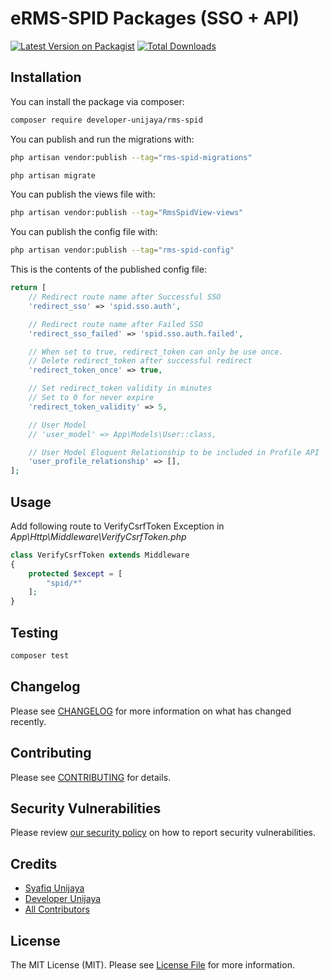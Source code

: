 # eRMS-SPID Packages (SSO + API)

[![Latest Version on Packagist](https://img.shields.io/packagist/v/developer-unijaya/rms-spid.svg?style=flat-square)](https://packagist.org/packages/developer-unijaya/rms-spid)
[![Total Downloads](https://img.shields.io/packagist/dt/developer-unijaya/rms-spid.svg?style=flat-square)](https://packagist.org/packages/developer-unijaya/rms-spid)

## Installation

You can install the package via composer:

```bash
composer require developer-unijaya/rms-spid
```

You can publish and run the migrations with:

```bash
php artisan vendor:publish --tag="rms-spid-migrations"
```
```bash
php artisan migrate
```

You can publish the views file with:

```bash
php artisan vendor:publish --tag="RmsSpidView-views"
```

You can publish the config file with:

```bash
php artisan vendor:publish --tag="rms-spid-config"
```

This is the contents of the published config file:

```php
return [
    // Redirect route name after Successful SSO
    'redirect_sso' => 'spid.sso.auth',

    // Redirect route name after Failed SSO
    'redirect_sso_failed' => 'spid.sso.auth.failed',

    // When set to true, redirect_token can only be use once.
    // Delete redirect_token after successful redirect
    'redirect_token_once' => true,

    // Set redirect_token validity in minutes
    // Set to 0 for never expire
    'redirect_token_validity' => 5,

    // User Model
    // 'user_model' => App\Models\User::class,

    // User Model Eloquent Relationship to be included in Profile API
    'user_profile_relationship' => [],
];
```

## Usage

Add following route to VerifyCsrfToken Exception in _App\Http\Middleware\VerifyCsrfToken.php_

```php
class VerifyCsrfToken extends Middleware
{
    protected $except = [
        "spid/*"
    ];
}
```

## Testing

```bash
composer test
```

## Changelog

Please see [CHANGELOG](CHANGELOG.md) for more information on what has changed recently.

## Contributing

Please see [CONTRIBUTING](CONTRIBUTING.md) for details.

## Security Vulnerabilities

Please review [our security policy](../../security/policy) on how to report security vulnerabilities.

## Credits

- [Syafiq Unijaya](https://github.com/syafiq-unijaya)
- [Developer Unijaya](https://github.com/developer-unijaya)
- [All Contributors](../../contributors)

## License

The MIT License (MIT). Please see [License File](LICENSE.md) for more information.
